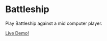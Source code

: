 # Battleship

Play Battleship against a mid computer player.

[Live Demo!](https://battleship.dan.onl/)
